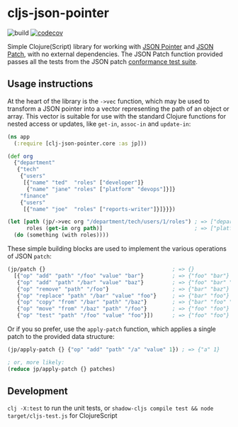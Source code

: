 # cljs-json-pointer
![build](https://github.com/borgeby/clj-json-pointer/actions/workflows/check.yml/badge.svg)
[![codecov](https://codecov.io/github/borgeby/clj-json-pointer/branch/main/graph/badge.svg?token=0T30IGULJ2)](https://codecov.io/github/borgeby/clj-json-pointer)

Simple Clojure(Script) library for working with [JSON Pointer](https://www.rfc-editor.org/rfc/rfc6901) and 
[JSON Patch](https://datatracker.ietf.org/doc/html/rfc6902/), with no external dependencies. The JSON Patch function
provided passes all the tests from the JSON patch [conformance test suite](https://github.com/json-patch/json-patch-tests). 

## Usage instructions

At the heart of the library is the `->vec` function, which may be used to transform a JSON pointer into a vector
representing the path of an object or array. This vector is suitable for use with the standard Clojure functions for
nested access or updates, like `get-in`, `assoc-in` and `update-in`:

```clojure
(ns app
  (:require [clj-json-pointer.core :as jp]))

(def org
  {"department"
   {"tech"
    {"users"
     [{"name" "ted"  "roles" ["developer"]}
      {"name" "jane" "roles" ["platform" "devops"]}]}
    "finance"
    {"users"
     [{"name" "joe"  "roles" ["reports-writer"]}]}}})

(let [path (jp/->vec org "/department/tech/users/1/roles") ; => ["department" "tech" 1 "users" "roles"]
      roles (get-in org path)]                             ; => ["platform" "devops"]
  (do (something (with roles))))
```

These simple building blocks are used to implement the various operations of JSON `patch`:

```clojure
(jp/patch {}                                        ; => {}
  [{"op" "add" "path" "/foo" "value" "bar"}         ; => {"foo" "bar"}
   {"op" "add" "path" "/bar" "value" "baz"}         ; => {"foo" "bar" "bar" "baz}
   {"op" "remove" "path" "/foo"}                    ; => {"bar" "baz"}
   {"op" "replace" "path" "/bar" "value" "foo"}     ; => {"bar" "foo"}          
   {"op" "copy" "from" "/bar" "path" "/baz"}        ; => {"bar" "foo" "baz" "foo"}                
   {"op" "move" "from" "/baz" "path" "/foo"}        ; => {"foo" "foo"}
   {"op" "test" "path" "/foo" "value" "foo"}])      ; => {"foo" "foo"}
```

Or if you so prefer, use the `apply-patch` function, which applies a single patch to the provided data structure:

```clojure
(jp/apply-patch {} {"op" "add" "path" "/a" "value" 1}) ; => {"a" 1}

; or, more likely:
(reduce jp/apply-patch {} patches)
```

## Development

`clj -X:test` to run the unit tests, or `shadow-cljs compile test && node target/cljs-test.js` for ClojureScript
